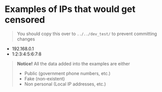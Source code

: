 # Examples of IPs that would get censored
> You should copy this over to ``../../dev_test/`` to prevent committing changes

- 192.168.0.1
- 1:2:3:4:5:6:7:8

> **Notice!** All the data added into the examples are either
> - Public (government phone numbers, etc.)
> - Fake (non-existent)
> - Non personal (Local IP addresses, etc.)
